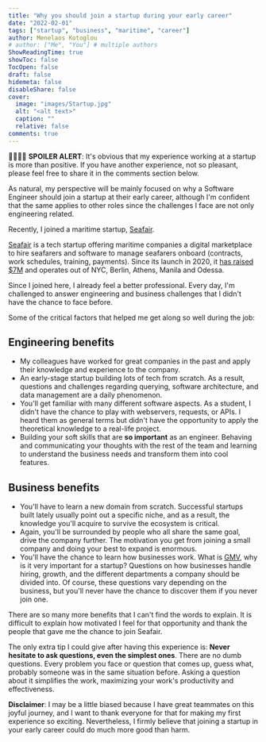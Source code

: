 ```yaml
---
title: "Why you should join a startup during your early career"
date: "2022-02-01"
tags: ["startup", "business", "maritime", "career"]
author: Menelaos Kotoglou
# author: ["Me", "You"] # multiple authors
ShowReadingTime: true
showToc: false
TocOpen: false
draft: false
hidemeta: false
disableShare: false
cover:
  image: "images/Startup.jpg"
  alt: "<alt text>"
  caption: ""
  relative: false
comments: true
---
```


🚨🚨🚨🚨 **SPOILER ALERT**: It's obvious that my experience working at a startup is more than positive. If you have another experience, not so pleasant, please feel free to share it in the comments section below.

As natural, my perspective will be mainly focused on why a Software Engineer should join a startup at their early career, although I'm confident that the same applies to other roles since the challenges I face are not only engineering related.

Recently, I joined a maritime startup, [Seafair](https://www.seafair.io/). 

[Seafair](https://www.seafair.io/) is a tech startup offering maritime companies a digital marketplace to hire seafarers and software to manage seafarers onboard (contracts, work schedules, training, payments). Since its launch in 2020, it [has raised $7M](https://techcrunch.com/2021/10/18/maritime-recruitment-platform-seafair-gets-5-7m-led-by-general-catalyst/?guccounter=1&guce_referrer=aHR0cHM6Ly9tYWlsLmdvb2dsZS5jb20v&guce_referrer_sig=AQAAAMoovP0tmx10iYWH-wOZ_lResztwxeVSomE8bPSLIG_1D3s0vDB9NtuKn27PmFqVYYijf6Bmix6AxWG3wQR8mwLESAZX8aIKGCGtwzhfssCh6Gp7ZbhHRdImD0VXOnn2ofdqo-4t0p1aEPocT7hfHjlbhhSZuCagBRX8uYzDepQ3) and operates out of NYC, Berlin, Athens, Manila and Odessa.

Since I joined here, I already feel a better professional. Every day, I'm challenged to answer engineering and business challenges that I didn't have the chance to face before.

Some of the critical factors that helped me get along so well during the job:

## Engineering benefits

- My colleagues have worked for great companies in the past and apply their knowledge and experience to the company.
- An early-stage startup building lots of tech from scratch. As a result, questions and challenges regarding querying, software architecture, and data management are a daily phenomenon. 
- You'll get familiar with many different software aspects. As a student, I didn't have the chance to play with webservers, requests, or APIs. I heard them as general terms but didn't have the opportunity to apply the theoretical knowledge to a real-life project.
- Building your soft skills that are **so important** as an engineer. Behaving and communicating your thoughts with the rest of the team and learning to understand the business needs and transform them into cool features.

## Business benefits

- You'll have to learn a new domain from scratch. Successful startups built lately usually point out a specific niche, and as a result, the knowledge you'll acquire to survive the ecosystem is critical.
- Again, you'll be surrounded by people who all share the same goal, drive the company further. The motivation you get from joining a small company and doing your best to expand is enormous.
- You'll have the chance to learn how businesses work. What is [GMV](https://www.investopedia.com/terms/g/gross-merchandise-value.asp#:~:text=Gross%20merchandise%20value%20(GMV)%20is,customer%20(C2C)%20exchange%20site.&text=GMV%20is%20also%20known%20as,monetary%20value%20of%20total%20sales.), why is it very important for a startup? Questions on how businesses handle hiring, growth, and the different departments a company should be divided into. Of course, these questions vary depending on the business, but you'll never have the chance to discover them if you never join one.


There are so many more benefits that I can't find the words to explain. It is difficult to explain how motivated I feel for that opportunity and thank the people that gave me the chance to join Seafair.

The only extra tip I could give after having this experience is: **Never hesitate to ask questions, even the simplest ones**. There are no dumb questions. Every problem you face or question that comes up, guess what, probably someone was in the same situation before. Asking a question about it simplifies the work, maximizing your work's productivity and effectiveness.

**Disclaimer**: I may be a little biased because I have great teammates on this joyful journey, and I want to thank everyone for that for making my first experience so exciting. Nevertheless, I firmly believe that joining a startup in your early career could do much more good than harm.